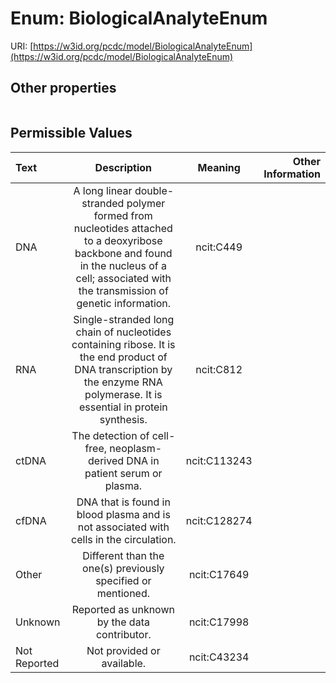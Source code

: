 
# Enum: BiologicalAnalyteEnum




URI: [https://w3id.org/pcdc/model/BiologicalAnalyteEnum](https://w3id.org/pcdc/model/BiologicalAnalyteEnum)


## Other properties

|  |  |  |
| --- | --- | --- |

## Permissible Values

| Text | Description | Meaning | Other Information |
| :--- | :---: | :---: | ---: |
| DNA | A long linear double-stranded polymer formed from nucleotides attached to a deoxyribose backbone and found in the nucleus of a cell; associated with the transmission of genetic information. | ncit:C449 |  |
| RNA | Single-stranded long chain of nucleotides containing ribose. It is the end product of DNA transcription by the enzyme RNA polymerase. It is essential in protein synthesis. | ncit:C812 |  |
| ctDNA | The detection of cell-free, neoplasm-derived DNA in patient serum or plasma. | ncit:C113243 |  |
| cfDNA | DNA that is found in blood plasma and is not associated with cells in the circulation. | ncit:C128274 |  |
| Other | Different than the one(s) previously specified or mentioned. | ncit:C17649 |  |
| Unknown | Reported as unknown by the data contributor. | ncit:C17998 |  |
| Not Reported | Not provided or available. | ncit:C43234 |  |

